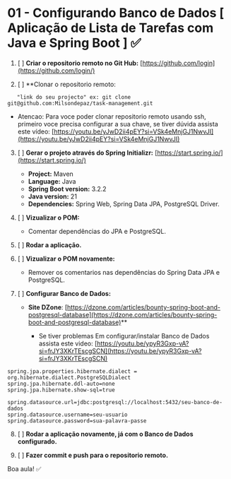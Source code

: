 # **01 - Configurando Banco de Dados [ Aplicação de Lista de Tarefas com Java e Spring Boot ] ✅**

1. [ ] **Criar o repositorio remoto no Git Hub:** [https://github.com/login](https://github.com/login/)


2. [ ] **Clonar o repositorio remoto:
```
   "link do seu projecto" ex: git clone git@github.com:Milsondepaz/task-management.git
```
- Atencao: Para voce poder clonar repositorio remoto usando ssh, primeiro voce precisa configurar a sua chave, 
se tiver dúvida assista este vídeo: [https://youtu.be/yJwD2ii4pEY?si=VSk4eMnjGJ1NwvJI](https://youtu.be/yJwD2ii4pEY?si=VSk4eMnjGJ1NwvJI)


3. [ ] **Gerar o projeto através do Spring Initializr:** [https://start.spring.io/](https://start.spring.io/)
    - **Project:** Maven
    - **Language:** Java
    - **Spring Boot version:** 3.2.2
    - **Java version:** 21
    - **Dependencies:** Spring Web, Spring Data JPA, PostgreSQL Driver.


4. [ ] **Vizualizar o POM:**
    - Comentar dependências do JPA e PostgreSQL.


5. [ ] **Rodar a aplicação.**


6. [ ] **Vizualizar o POM novamente:**
   - Remover os comentarios nas dependências do Spring Data JPA e PostgreSQL.


7. [ ] **Configurar Banco de Dados:**
   - **Site DZone**: [https://dzone.com/articles/bounty-spring-boot-and-postgresql-database](https://dzone.com/articles/bounty-spring-boot-and-postgresql-database)**

      - Se tiver problemas Em configurar/instalar Banco de Dados assista este video: [https://youtu.be/ypyR3Gxp-vA?si=frJY3XKrTEscgSCN](https://youtu.be/ypyR3Gxp-vA?si=frJY3XKrTEscgSCN)
```
spring.jpa.properties.hibernate.dialect = org.hibernate.dialect.PostgreSQLDialect
spring.jpa.hibernate.ddl-auto=none
spring.jpa.hibernate.show-sql=true

spring.datasource.url=jdbc:postgresql://localhost:5432/seu-banco-de-dados
spring.datasource.username=seu-usuario
spring.datasource.password=sua-palavra-passe
```

8. [ ] **Rodar a aplicação novamente, já com o Banco de Dados configurado.**

9. [ ] **Fazer commit e push para o repositorio remoto.**
   

Boa aula! ✅